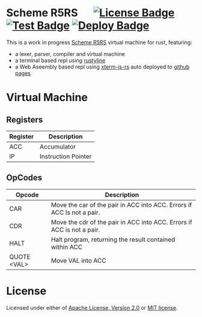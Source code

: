 # Scheme R5RS &emsp; [![License Badge]][License] [![Test Badge]][Test] [![Deploy Badge]][Deploy]

[License Badge]: https://img.shields.io/badge/license-MIT%2FApache--2.0-blue?style=flat&logo=appveyor
[License]: LICENSE-MIT
[Test Badge]: https://github.com/strtok/lisp/actions/workflows/test.yml/badge.svg
[Test]: https://github.com/strtok/lisp/actions/workflows/test.yml
[Deploy Badge]: https://github.com/strtok/lisp/actions/workflows/deploy.yml/badge.svg
[Deploy]: https://github.com/strtok/lisp/actions/workflows/deploy.yml
This is a work in progress [Scheme R5RS](https://schemers.org/Documents/Standards/R5RS/) virtual machine for rust, featuring:

* a lexer, parser, compiler and virtual machine
* a terminal based repl using [rustyline](https://github.com/kkawakam/rustyline)
* a Web Aseembly based repl using [xterm-js-rs](https://github.com/segeljakt/xterm-js-rs) auto deployed to [github pages](https://strtok.github.io/lisp/)

# Virtual Machine

## Registers

Register | Description
---------|------------
ACC      | Accumulator
IP       | Instruction Pointer

## OpCodes

Opcode | Description
-------|------------
CAR    | Move the car of the pair in ACC into ACC. Errors if ACC Is not a pair.
CDR    | Move the cdr of the pair in ACC into ACC. Errors if ACC is not a pair.
HALT   | Halt program, returning the result contained within ACC
QUOTE &lt;VAL&gt; | Move VAL into ACC
# License
Licensed under either of <a href="LICENSE-APACHE">Apache License, Version
2.0</a> or <a href="LICENSE-MIT">MIT license</a>.
